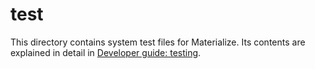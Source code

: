 # test

This directory contains system test files for Materialize. Its contents are
explained in detail in [Developer guide: testing].

[Developer guide: testing]: /doc/developer/testing.md
